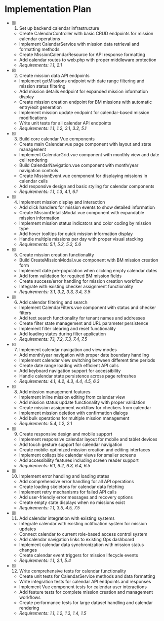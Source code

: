 # Implementation Plan

-   [x] 1. Set up backend calendar infrastructure

    -   Create CalendarController with basic CRUD endpoints for mission calendar operations
    -   Implement CalendarService with mission data retrieval and formatting methods
    -   Create MissionCalendarResource for API response formatting
    -   Add calendar routes to web.php with proper middleware protection
    -   _Requirements: 1.1, 2.1_

-   [x] 2. Create mission data API endpoints

    -   Implement getMissions endpoint with date range filtering and mission status filtering
    -   Add mission details endpoint for expanded mission information display
    -   Create mission creation endpoint for BM missions with automatic entry/exit generation
    -   Implement mission update endpoint for calendar-based mission modifications
    -   Write unit tests for all calendar API endpoints
    -   _Requirements: 1.1, 1.2, 3.1, 3.2, 5.1_

-   [x] 3. Build core calendar Vue components

    -   Create main Calendar.vue page component with layout and state management
    -   Implement CalendarGrid.vue component with monthly view and date cell rendering
    -   Build CalendarNavigation.vue component with month/year navigation controls
    -   Create MissionEvent.vue component for displaying missions in calendar cells
    -   Add responsive design and basic styling for calendar components
    -   _Requirements: 1.1, 1.3, 4.1, 6.1_

-   [x] 4. Implement mission display and interaction

    -   Add click handlers for mission events to show detailed information
    -   Create MissionDetailsModal.vue component with expandable mission information
    -   Implement mission status indicators and color coding by mission type
    -   Add hover tooltips for quick mission information display
    -   Handle multiple missions per day with proper visual stacking
    -   _Requirements: 5.1, 5.2, 5.3, 5.6_

-   [x] 5. Create mission creation functionality

    -   Build CreateMissionModal.vue component with BM mission creation form
    -   Implement date pre-population when clicking empty calendar dates
    -   Add form validation for required BM mission fields
    -   Create success/error handling for mission creation workflow
    -   Integrate with existing checker assignment functionality
    -   _Requirements: 3.1, 3.2, 3.3, 3.4, 3.5_

-   [x] 6. Add calendar filtering and search

    -   Implement CalendarFilters.vue component with status and checker filters
    -   Add text search functionality for tenant names and addresses
    -   Create filter state management and URL parameter persistence
    -   Implement filter clearing and reset functionality
    -   Add loading states during filter application
    -   _Requirements: 7.1, 7.2, 7.3, 7.4, 7.5_

-   [x] 7. Implement calendar navigation and view modes

    -   Add month/year navigation with proper date boundary handling
    -   Implement calendar view switching between different time periods
    -   Create date range loading with efficient API calls
    -   Add keyboard navigation support for accessibility
    -   Handle calendar state persistence across page refreshes
    -   _Requirements: 4.1, 4.2, 4.3, 4.4, 4.5, 6.3_

-   [x] 8. Add mission management features

    -   Implement inline mission editing from calendar view
    -   Add mission status update functionality with proper validation
    -   Create mission assignment workflow for checkers from calendar
    -   Implement mission deletion with confirmation dialogs
    -   Add bulk operations for multiple mission management
    -   _Requirements: 5.4, 1.2, 2.1_

-   [x] 9. Create responsive design and mobile support

    -   Implement responsive calendar layout for mobile and tablet devices
    -   Add touch gesture support for calendar navigation
    -   Create mobile-optimized mission creation and editing interfaces
    -   Implement collapsible calendar views for smaller screens
    -   Add accessibility features including screen reader support
    -   _Requirements: 6.1, 6.2, 6.3, 6.4, 6.5_

-   [x] 10. Implement error handling and loading states

    -   Add comprehensive error handling for all API operations
    -   Create loading skeletons for calendar data fetching
    -   Implement retry mechanisms for failed API calls
    -   Add user-friendly error messages and recovery options
    -   Create empty state displays when no missions exist
    -   _Requirements: 1.1, 3.5, 4.5, 7.5_

-   [x] 11. Add calendar integration with existing systems

    -   Integrate calendar with existing notification system for mission updates
    -   Connect calendar to current role-based access control system
    -   Add calendar navigation links to existing Ops dashboard
    -   Implement calendar data synchronization with mission status changes
    -   Create calendar event triggers for mission lifecycle events
    -   _Requirements: 1.1, 2.1, 5.4_

-   [x] 12. Write comprehensive tests for calendar functionality
    -   Create unit tests for CalendarService methods and data formatting
    -   Write integration tests for calendar API endpoints and responses
    -   Implement Vue component tests for calendar user interactions
    -   Add feature tests for complete mission creation and management workflows
    -   Create performance tests for large dataset handling and calendar rendering
    -   _Requirements: 1.1, 1.2, 1.3, 1.4, 1.5_

